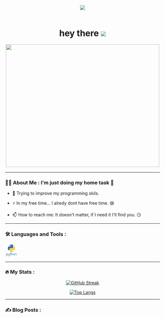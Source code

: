 <div id="header" align="center">
  <img src="https://i.giphy.com/media/v1.Y2lkPTc5MGI3NjExM251djZ3NmIyN3pxZXZ5Znh4NHZpbjhrM3g0YnFkOHp1NzIzYjZqcyZlcD12MV9pbnRlcm5hbF9naWZfYnlfaWQmY3Q9Zw/l0HlL96SusHggSo6s/giphy.gif" width=400>
</div>
</div>
<div id="badges" align="center">
  <img src="https://komarev.com/ghpvc/?username=Pajiosta&style=flat-square&color=blue" alt=""/>
  <h1>
    hey there
    <img src="https://media.giphy.com/media/hvRJCLFzcasrR4ia7z/giphy.gif" width="30px"/>
  </h1>
</div>
<div align="center">
  <img src="https://i.giphy.com/media/v1.Y2lkPTc5MGI3NjExbzcyOHc0bWhtbXZiYzl2YXJ3M3RsMDYwYTJsMWhlMjhkbmY3dWo1diZlcD12MV9pbnRlcm5hbF9naWZfYnlfaWQmY3Q9Zw/2sbLlG7XNuzzeVKvw0/giphy.gif" width="500" height="400"/>
</div>

---

### :man_technologist: About Me : I'm just doing my home task :raised_eyebrow:

- :sneezing_face: Trying to improve my programming skils.
  
- :zap: In my free time... I alredy dont have free time. :sweat_smile:

- :mailbox: How to reach me: It doesn't matter, if I need it I'll find you. :smirk:

---

### :hammer_and_wrench: Languages and Tools :
<div>
  <img src="https://github.com/devicons/devicon/blob/master/icons/python/python-original-wordmark.svg" title="Python" alt="Python" width="40" height="40"/>&nbsp;
</div>

---

### :fire: My Stats :
<div id="header" align="center">
  
  [![GitHub Streak](http://github-readme-streak-stats.herokuapp.com?user=Pajiosta&theme=dark&background=000000)](https://git.io/streak-stats)

  [![Top Langs](https://github-readme-stats.vercel.app/api/top-langs/?username=Pajiosta&layout=compact&theme=vision-friendly-dark)](https://github.com/anuraghazra/github-readme-stats)
</div>

---

### :writing_hand: Blog Posts :

<!-- BLOG-POST-LIST:START -->
<!-- BLOG-POST-LIST:END -->

